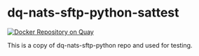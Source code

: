 # dq-nats-sftp-python-sattest

[![Docker Repository on Quay](https://quay.io/repository/ukhomeofficedigital/dq-nats-sftp-python-sattest/status "Docker Repository on Quay")](https://quay.io/repository/ukhomeofficedigital/dq-nats-sftp-python-sattest)

This is a copy of dq-nats-sftp-python repo and used for testing.
